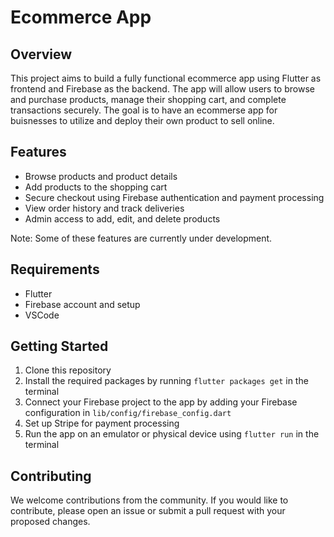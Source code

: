 # Ecommerce App

## Overview

This project aims to build a fully functional ecommerce app using Flutter as frontend and Firebase as the backend. The app will allow users to browse and purchase products, manage their shopping cart, and complete transactions securely. The goal is to have an ecommerse app for buisnesses to utilize and deploy their own product to sell online.

## Features

- Browse products and product details
- Add products to the shopping cart
- Secure checkout using Firebase authentication and payment processing
- View order history and track deliveries
- Admin access to add, edit, and delete products

Note: Some of these features are currently under development.

## Requirements

- Flutter
- Firebase account and setup
- VSCode

## Getting Started

1. Clone this repository
2. Install the required packages by running `flutter packages get` in the terminal
3. Connect your Firebase project to the app by adding your Firebase configuration in `lib/config/firebase_config.dart`
4. Set up Stripe for payment processing
5. Run the app on an emulator or physical device using `flutter run` in the terminal

## Contributing

We welcome contributions from the community. If you would like to contribute, please open an issue or submit a pull request with your proposed changes.
